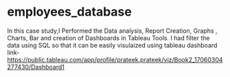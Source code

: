 # employees_database
In this case study,I Performed the Data analysis, Report Creation, Graphs , Charts, Bar and creation of Dashboards in Tableau Tools.
I had filter the data using SQL so that it can be easily visulaized using tableau
dashboard link- https://public.tableau.com/app/profile/prateek.prateek/viz/Book2_17060304277430/Dashboard1

